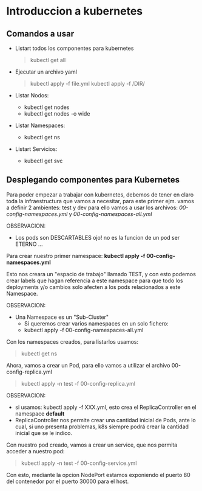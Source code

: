 # Introduccion a kubernetes

## Comandos a usar

* Listart todos los componentes para kubernetes
  > kubectl get all 

* Ejecutar un archivo yaml 
  > kubectl apply -f file.yml
  > kubectl apply -f /DIR/

* Listar Nodos:
  * kubectl get nodes
  * kubectl get nodes -o wide 

* Listar Namespaces:
  * kubectl get ns 

* Listart Servicios:
  * kubectl get svc

## Desplegando componentes para Kubernetes

Para poder empezar a trabajar con kubernetes, debemos de tener en claro toda la infraestructura que vamos a necesitar,
para este primer ejm. vamos a definir 2 ambientes: test y dev para ello vamos a usar los archivos: *00-config-namespaces.yml* y *00-config-namespaces-all.yml*

OBSERVACION:
* Los pods son DESCARTABLES ojo! no es la funcion de un pod ser ETERNO ... 

Para crear nuestro primer namespace: 
**kubectl apply -f 00-config-namespaces.yml**

Esto nos creara un "espacio de trabajo" llamado TEST, y con esto podemos crear labels que hagan referencia a este namespace para que todo los deployments y/o cambios
solo afecten a los pods relacionados a este Namespace. 

OBSERVACION:
* Una Namespace es un "Sub-Cluster"  
  * Si queremos crear varios namespaces en un solo fichero: 
  * kubectl apply -f 00-config-namespaces-all.yml

Con los namespaces creados, para listarlos usamos:
> kubectl get ns 

Ahora, vamos a crear un Pod, para ello vamos a utilizar el archivo 00-config-replica.yml

> kubectl apply -n test -f 00-config-replica.yml

OBSERVACION: 

* si usamos: kubectl apply -f XXX.yml, esto crea el ReplicaController en el namespace **default**
* ReplicaController nos permite crear una cantidad inicial de Pods, ante lo cual, si uno presenta problemas, k8s siempre podrá
crear la cantidad inicial que se le indico.

Con nuestro pod creado, vamos a crear un service, que nos permita acceder a nuestro pod: 

> kubectl apply -n test -f 00-config-service.yml

Con esto, mediante la opcion NodePort estamos exponiendo el puerto 80 del contenedor por el puerto 30000 para el host.
